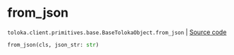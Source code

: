 # from_json
`toloka.client.primitives.base.BaseTolokaObject.from_json` | [Source code](https://github.com/Toloka/toloka-kit/blob/v1.0.2/src/client/primitives/base.py#L298)

```python
from_json(cls, json_str: str)
```

